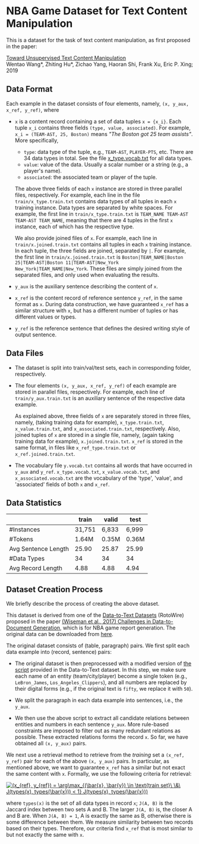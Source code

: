 # NBA Game Dataset for Text Content Manipulation

This is a dataset for the task of text content manipulation, as first proposed in the paper:

[Toward Unsupervised Text Content Manipulation](https://arxiv.org/abs/1901.09501)  
Wentao Wang*, Zhiting Hu*, Zichao Yang, Haoran Shi, Frank Xu, Eric P. Xing; 2019

## Data Format

Each example in the dataset consists of four elements, namely, `(x, y_aux, x_ref, y_ref)`, where

* `x` is a content record containing a set of data tuples `x = {x_i}`. Each tuple `x_i` contains three fields `(type, value, associated)`. For example, `x_i = (TEAM-AST, 25, Boston)` means *"The Boston got 25 team assists"*. More specifically,

    - `type`: data type of the tuple, e.g., `TEAM-AST`, `PLAYER-PTS`, etc. There are 34 data types in total. See the file [x_type.vocab.txt](x_type.vocab.txt) for all data types.
    - `value`: value of the data. Usually a scalar number or a string (e.g., a player's name).
    - `associated`: the associated team or player of the tuple. 

    The above three fields of each `x` instance are stored in three parallel files, respectively. For example, each line in the file `train/x_type.train.txt` contains data types of all tuples in each `x` training instance. Data types are separated by white spaces. For example, the first line in `train/x_type.train.txt` is `TEAM_NAME TEAM-AST TEAM-AST TEAM_NAME`, meaning that there are 4 tuples in the first `x` instance, each of which has the respective type.

    We also provide joined files of `x`. For example, each line in `train/x.joined.train.txt` contains all tuples in each `x` training instance. In each tuple, the three fields are joined, separated by `|`. For example, the first line in `train/x.joined.train.txt` is `Boston|TEAM_NAME|Boston 25|TEAM-AST|Boston 11|TEAM-AST|New_York New_York|TEAM_NAME|New_York`. These files are simply joined from the separated files, and only used when evaluating the results.

* `y_aux` is the auxiliary sentence describing the content of `x`. 

* `x_ref` is the content record of reference sentence `y_ref`, in the same format as `x`. During data construction, we have guaranteed `x_ref` has a similar structure with `x`, but has a different number of tuples or has different values or types.

* `y_ref` is the reference sentence that defines the desired writing style of output sentence.

## Data Files

* The dataset is split into train/val/test sets, each in corresponding folder, respectively.

* The four elements `(x, y_aux, x_ref, y_ref)` of each example are stored in parallel files, respectively. For example, each line of `train/y_aux.train.txt` is an auxiliary sentence of the respective data example. 

  As explained above, three fields of `x` are separately stored in three files, namely, (taking training data for example), `x_type.train.txt`, `x_value.train.txt`, and `x_associated.train.txt`, respectively. Also, joined tuples of `x` are stored in a single file, namely, (again taking training data for example), `x.joined.train.txt`.  `x_ref` is stored in the same format, in files like `x_ref_type.train.txt` or `x_ref.joined.train.txt`.

* The vocabulary file `y.vocab.txt` contains all words that have occurred in `y_aux` and `y_ref`. `x_type.vocab.txt`, `x_value.vocab.txt`, and `x_associated.vocab.txt` are the vocabulary of the 'type', 'value', and 'associated' fields of both `x` and `x_ref`.


## Data Statistics

|                     | train | valid | test  |
| ------------------- | ----- | ----- | ----- |
| \#Instances         | 31,751 | 6,833  | 6,999  |
| \#Tokens            | 1.64M | 0.35M | 0.36M |
| Avg Sentence Length | 25.90 | 25.87 | 25.99 |
| \#Data Types        | 34    | 34    | 34    |
| Avg Record Length   | 4.88  | 4.88  | 4.94  |


## Dataset Creation Process

We briefly describe the process of creating the above dataset.

This dataset is derived from one of the [Data-to-Text Datasets](https://github.com/harvardnlp/boxscore-data) (RotoWire) proposed in the paper [(Wiseman et al., 2017) Challenges in Data-to-Document Generation](https://arxiv.org/abs/1707.08052), which is for NBA game report generation. The original data can be downloaded from [here](https://github.com/harvardnlp/boxscore-data/blob/master/rotowire.tar.bz2?raw=true). 

The original dataset consists of (table, paragraph) pairs. We first split each data example into (record, sentence) pairs:

* The original dataset is then preprocessed with a modified version of [the script](https://github.com/harvardnlp/data2text/blob/master/data_utils.py) provided in the Data-to-Text dataset. In this step, we make sure each name of an entity (team/city/player) become a single token (e.g., `LeBron_James`, `Los_Angeles_Clippers`), and all numbers are replaced by their digital forms (e.g., if the original text is `fifty`, we replace it with `50`).

* We split the paragraph in each data example into sentences, i.e., the `y_aux`.

* We then use the above script to extract all candidate relations between entities and numbers in each sentence `y_aux`. More rule-based constraints are imposed to filter out as many redundant relations as possible. These extracted relations forms the record `x`. So far, we have obtained all `(x, y_aux)` pairs.

We next use a retrieval method to retrieve from the *training* set a `(x_ref, y_ref)` pair for each of the above `(x, y_aux)` pairs. In particular, as mentioned above, we want to guarantee `x_ref` has a similar but not exact the same content with `x`. Formally, we use the following criteria for retrieval:

<a href="https://www.codecogs.com/eqnedit.php?latex=(x_{ref},&space;y_{ref})&space;=&space;\arg\max_{(\bar{x},&space;\bar{y})&space;\in&space;\text{train&space;set}\&space;\&\&space;J(types(x),&space;types(\bar{x}))&space;<&space;1}&space;J(types(x),&space;types(\bar{x}))" target="_blank"><img src="https://latex.codecogs.com/gif.latex?(x_{ref},&space;y_{ref})&space;=&space;\arg\max_{(\bar{x},&space;\bar{y})&space;\in&space;\text{train&space;set}\&space;\&\&space;J(types(x),&space;types(\bar{x}))&space;<&space;1}&space;J(types(x),&space;types(\bar{x}))" title="(x_{ref}, y_{ref}) = \arg\max_{(\bar{x}, \bar{y}) \in \text{train set}\ \&\ J(types(x), types(\bar{x})) < 1} J(types(x), types(\bar{x}))" /></a>

where `types(x)` is the set of all data types in record `x`; `J(A, B)` is the Jaccard index between two sets A and B. The larger `J(A, B)` is, the closer A and B are. When `J(A, B) = 1`, A is exactly the same as B, otherwise there is some difference between them. We measure similarity between two records based on their types. Therefore, our criteria find `x_ref` that is most similar to but not exactly the same with `x`.
